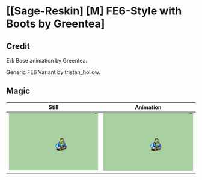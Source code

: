 # [\[Sage-Reskin\] \[M\] FE6-Style with Boots by Greentea]

## Credit

Erk Base animation by Greentea.

Generic FE6 Variant by tristan_hollow. 

## Magic

| Still | Animation |
| :---: | :-------: |
| ![Magic still](./Magic_000.png) | ![Magic animation](./Magic.gif) |
